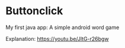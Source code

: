 # Buttonclick
My first java app: A simple android word game

Explanation: https://youtu.be/JltG-r26bgw
